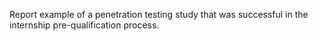 Report example of a penetration testing study that was successful in the internship pre-qualification process.
